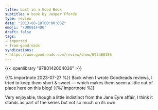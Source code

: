 ```yaml
---
title: Lost in a Good Book
subtitle: A book by Jasper Fforde
type: review
date: "2013-08-18T00:00:00Z"
emoji: "\U0001F4D6"
draft: false
tags:
- imported
- from-goodreads
syndications:
- https://www.goodreads.com/review/show/695460156
---
```


{{< openlibrary "9780142004036" >}}

{{% importnote 2023-07-27 %}}
Back when I wrote Goodreads reviews, I tried to keep them short & sweet — which makes them seem a little out of place here on this blog!
{{%/ importnote %}}

Very enjoyable, though a little indistinct from the Jane Eyre affair, I think it stands as part of the series but not so much on its own.

